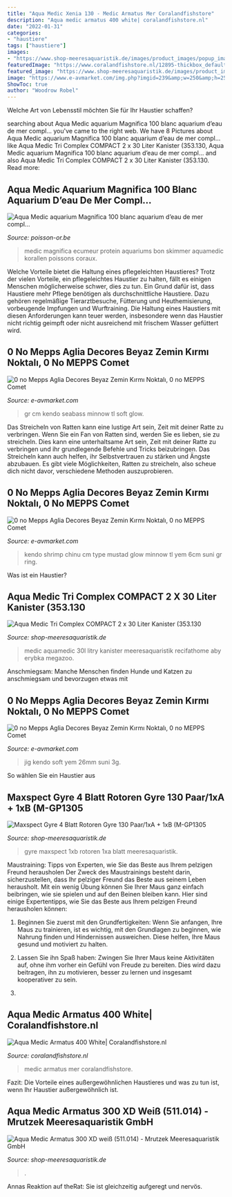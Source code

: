 ```yaml
---
title: "Aqua Medic Xenia 130 - Medic Armatus Mer Coralandfishstore"
description: "Aqua medic armatus 400 white| coralandfishstore.nl"
date: "2022-01-31"
categories:
- "haustiere"
tags: ["haustiere"]
images:
- "https://www.shop-meeresaquaristik.de/images/product_images/popup_images/16927_2.JPG"
featuredImage: "https://www.coralandfishstore.nl/12895-thickbox_default/aqua-medic-armatus-400-white.jpg"
featured_image: "https://www.shop-meeresaquaristik.de/images/product_images/popup_images/24912_5.jpg"
image: "https://www.e-avmarket.com/img.php?imgid=239&amp;w=250&amp;h=250"
ShowToc: true
author: "Woodrow Robel"
---
```



Welche Art von Lebensstil möchten Sie für Ihr Haustier schaffen?

	

		
searching about Aqua Medic aquarium Magnifica 100 blanc aquarium d’eau de mer compl... you've came to the right web. We have 8 Pictures about Aqua Medic aquarium Magnifica 100 blanc aquarium d’eau de mer compl... like Aqua Medic Tri Complex COMPACT 2 x 30 Liter Kanister (353.130, Aqua Medic aquarium Magnifica 100 blanc aquarium d’eau de mer compl... and also Aqua Medic Tri Complex COMPACT 2 x 30 Liter Kanister (353.130. Read more:
		
    
## Aqua Medic Aquarium Magnifica 100 Blanc Aquarium D’eau De Mer Compl...

<img loading=lazy src="https://www.poisson-or.be/16204-thickbox_default/aqua-medic-aquarium-magnifica-100-blanc-aquarium-deau-de-mer-complet-avec-meuble-21940-en-bon-d-achats-corauxpoissons.jpg" onerror="this.onerror=null;this.src='https://tse1.mm.bing.net/th?id=OIP.k0WHJlWu7ayPs2zON02LngHaHa&amp;pid=15.1';" alt="Aqua Medic aquarium Magnifica 100 blanc aquarium d’eau de mer compl...">

_Source: poisson-or.be_

>medic magnifica ecumeur protein aquariums bon skimmer aquamedic korallen poissons coraux. 

	

Welche Vorteile bietet die Haltung eines pflegeleichten Haustieres?
Trotz der vielen Vorteile, ein pflegeleichtes Haustier zu halten, fällt es einigen Menschen möglicherweise schwer, dies zu tun. Ein Grund dafür ist, dass Haustiere mehr Pflege benötigen als durchschnittliche Haustiere. Dazu gehören regelmäßige Tierarztbesuche, Fütterung und Heuthemisierung, vorbeugende Impfungen und Wurftraining. Die Haltung eines Haustiers mit diesen Anforderungen kann teuer werden, insbesondere wenn das Haustier nicht richtig geimpft oder nicht ausreichend mit frischem Wasser gefüttert wird.

    
## 0 No Mepps Aglia Decores Beyaz Zemin Kırmı Noktalı, 0 No MEPPS Comet

<img loading=lazy src="https://www.e-avmarket.com/img.php%3fimgid%3d1403%26w%3d250%26h%3d250" onerror="this.onerror=null;this.src='https://tse2.mm.bing.net/th?id=OIP.HQGWE8pbMi9UQBA3vTH0LgAAAA&amp;pid=15.1';" alt="0 no Mepps Aglia Decores Beyaz Zemin Kırmı Noktalı, 0 no MEPPS Comet">

_Source: e-avmarket.com_

>gr cm kendo seabass minnow tl soft glow. 

	

Das Streicheln von Ratten kann eine lustige Art sein, Zeit mit deiner Ratte zu verbringen.
Wenn Sie ein Fan von Ratten sind, werden Sie es lieben, sie zu streicheln. Dies kann eine unterhaltsame Art sein, Zeit mit deiner Ratte zu verbringen und ihr grundlegende Befehle und Tricks beizubringen. Das Streicheln kann auch helfen, ihr Selbstvertrauen zu stärken und Ängste abzubauen. Es gibt viele Möglichkeiten, Ratten zu streicheln, also scheue dich nicht davor, verschiedene Methoden auszuprobieren.

    
## 0 No Mepps Aglia Decores Beyaz Zemin Kırmı Noktalı, 0 No MEPPS Comet

<img loading=lazy src="https://www.e-avmarket.com/img.php%3fimgid%3d3202%26w%3d250%26h%3d250" onerror="this.onerror=null;this.src='https://tse2.mm.bing.net/th?id=OIP.GJLE-6ZXtHPZ8XRYXSNsvwAAAA&amp;pid=15.1';" alt="0 no Mepps Aglia Decores Beyaz Zemin Kırmı Noktalı, 0 no MEPPS Comet">

_Source: e-avmarket.com_

>kendo shrimp chinu cm type mustad glow minnow tl yem 6cm suni gr ring. 

	

Was ist ein Haustier?

    
## Aqua Medic Tri Complex COMPACT 2 X 30 Liter Kanister (353.130

<img loading=lazy src="https://www.shop-meeresaquaristik.de/images/product_images/popup_images/25583_0.jpg" onerror="this.onerror=null;this.src='https://tse4.mm.bing.net/th?id=OIP.LRK3uLsyPPvAPzcTx6LjmgHaHa&amp;pid=15.1';" alt="Aqua Medic Tri Complex COMPACT 2 x 30 Liter Kanister (353.130">

_Source: shop-meeresaquaristik.de_

>medic aquamedic 30l litry kanister meeresaquaristik recifathome aby erybka megazoo. 

	

Anschmiegsam: Manche Menschen finden Hunde und Katzen zu anschmiegsam und bevorzugen etwas mit

    
## 0 No Mepps Aglia Decores Beyaz Zemin Kırmı Noktalı, 0 No MEPPS Comet

<img loading=lazy src="https://www.e-avmarket.com/img.php?imgid=239&amp;w=250&amp;h=250" onerror="this.onerror=null;this.src='https://tse4.mm.bing.net/th?id=OIP.cujXIj3OFN30k3ObcNjdagAAAA&amp;pid=15.1';" alt="0 no Mepps Aglia Decores Beyaz Zemin Kırmı Noktalı, 0 no MEPPS Comet">

_Source: e-avmarket.com_

>jig kendo soft yem 26mm suni 3g. 

	

So wählen Sie ein Haustier aus

    
## Maxspect Gyre 4 Blatt Rotoren Gyre 130 Paar/1xA + 1xB (M-GP1305

<img loading=lazy src="https://www.shop-meeresaquaristik.de/images/product_images/popup_images/16927_2.JPG" onerror="this.onerror=null;this.src='https://tse1.mm.bing.net/th?id=OIP.1Vds34y3mcU2SsE61uAOwQHaGx&amp;pid=15.1';" alt="Maxspect Gyre 4 Blatt Rotoren Gyre 130 Paar/1xA + 1xB (M-GP1305">

_Source: shop-meeresaquaristik.de_

>gyre maxspect 1xb rotoren 1xa blatt meeresaquaristik. 

	

Maustraining: Tipps von Experten, wie Sie das Beste aus Ihrem pelzigen Freund herausholen
Der Zweck des Maustrainings besteht darin, sicherzustellen, dass Ihr pelziger Freund das Beste aus seinem Leben herausholt. Mit ein wenig Übung können Sie Ihrer Maus ganz einfach beibringen, wie sie spielen und auf den Beinen bleiben kann. Hier sind einige Expertentipps, wie Sie das Beste aus Ihrem pelzigen Freund herausholen können:
1. Beginnen Sie zuerst mit den Grundfertigkeiten: Wenn Sie anfangen, Ihre Maus zu trainieren, ist es wichtig, mit den Grundlagen zu beginnen, wie Nahrung finden und Hindernissen ausweichen. Diese helfen, Ihre Maus gesund und motiviert zu halten.

2. Lassen Sie ihn Spaß haben: Zwingen Sie Ihrer Maus keine Aktivitäten auf, ohne ihm vorher ein Gefühl von Freude zu bereiten. Dies wird dazu beitragen, ihn zu motivieren, besser zu lernen und insgesamt kooperativer zu sein.

3.

    
## Aqua Medic Armatus 400 White| Coralandfishstore.nl

<img loading=lazy src="https://www.coralandfishstore.nl/12895-thickbox_default/aqua-medic-armatus-400-white.jpg" onerror="this.onerror=null;this.src='https://tse1.mm.bing.net/th?id=OIP.fY-e49RSY0tin3p5mo5LfQHaI4&amp;pid=15.1';" alt="Aqua Medic Armatus 400 White| Coralandfishstore.nl">

_Source: coralandfishstore.nl_

>medic armatus mer coralandfishstore. 

	

Fazit: Die Vorteile eines außergewöhnlichen Haustieres und was zu tun ist, wenn Ihr Haustier außergewöhnlich ist.

    
## Aqua Medic Armatus 300 XD Weiß (511.014) - Mrutzek Meeresaquaristik GmbH

<img loading=lazy src="https://www.shop-meeresaquaristik.de/images/product_images/popup_images/24912_5.jpg" onerror="this.onerror=null;this.src='https://tse4.mm.bing.net/th?id=OIP.c_cRBuJGzy0KLGVpSEHiaQHaHa&amp;pid=15.1';" alt="Aqua Medic Armatus 300 XD weiß (511.014) - Mrutzek Meeresaquaristik GmbH">

_Source: shop-meeresaquaristik.de_

>. 

	

Annas Reaktion auf theRat: Sie ist gleichzeitig aufgeregt und nervös.

